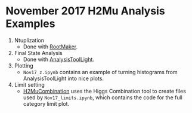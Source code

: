 # November 2017 H2Mu Analysis Examples

1. Ntuplization
   * Done with [RootMaker](https://github.com/ektylr/RootMaker).
1. Final State Analysis
   * Done with [AnalysisToolLight](https://github.com/ektylr/AnalysisToolLight).
1. Plotting
   * `Nov17_z.ipynb` contains an example of turning histograms from AnalysisToolLight into nice plots.
1. Limit setting
   * [H2MuCombination](https://github.com/ektylr/H2MuCombination) uses the Higgs Combination tool to create files used by `Nov17_limits.ipynb`, which contains the code for the full category limit plot. 
